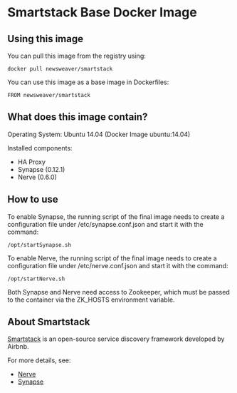 # Smartstack Base Docker Image

## Using this image

You can pull this image from the registry using:

```
docker pull newsweaver/smartstack
```

You can use this image as a base image in Dockerfiles:

```
FROM newsweaver/smartstack
```

## What does this image contain?

Operating System: Ubuntu 14.04 (Docker Image ubuntu:14.04)

Installed components:

* HA Proxy
* Synapse (0.12.1)
* Nerve (0.6.0)

## How to use

To enable Synapse, the running script of the final image needs to create a configuration file under /etc/synapse.conf.json and start it with the command:

```
/opt/startSynapse.sh
```

To enable Nerve, the running script of the final image needs to create a configuration file under /etc/nerve.conf.json and start it with the command:

```
/opt/startNerve.sh
```

Both Synapse and Nerve need access to Zookeeper, which must be passed to the container via the ZK_HOSTS environment variable.

## About Smartstack

[Smartstack](http://nerds.airbnb.com/smartstack-service-discovery-cloud/) is an open-source service discovery framework developed by Airbnb.

For more details, see:

* [Nerve](https://github.com/airbnb/nerve)
* [Synapse](https://github.com/airbnb/synapse)
